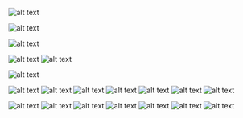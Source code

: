<!-- env -->
![alt text](image.png)

<!-- database pwl_pos -->
![alt text](image-1.png)

<!-- migrate  -->
![alt text](image-2.png)

<!-- m_kategori -->
![alt text](image-3.png)
![alt text](image-4.png)

<!-- menyelesaikan tabel -->
![alt text](image-5.png)

<!-- seed -->
![alt text](image-6.png)
![alt text](image-7.png)
![alt text](image-8.png)
![alt text](image-10.png)
![alt text](image-9.png)
![alt text](image-11.png)
![alt text](image-12.png)

<!-- facade -->
![alt text](image-13.png)
![alt text](image-14.png)
![alt text](image-15.png)
![alt text](image-16.png)
![alt text](image-17.png)
![alt text](image-18.png)
![alt text](image-19.png)